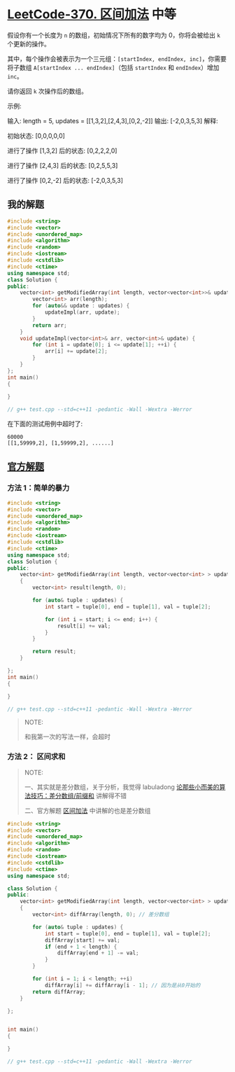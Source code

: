 # [LeetCode-370. 区间加法](https://leetcode.cn/problems/range-addition/) 中等

假设你有一个长度为 `n` 的数组，初始情况下所有的数字均为 0，你将会被给出 `k` 个更新的操作。

其中，每个操作会被表示为一个三元组：`[startIndex, endIndex, inc]`，你需要将子数组 `A[startIndex ... endIndex]`（包括 `startIndex` 和 `endIndex`）增加 `inc`。

请你返回 `k` 次操作后的数组。

示例:

输入: length = 5, updates = [[1,3,2],[2,4,3],[0,2,-2]]
输出: [-2,0,3,5,3]
解释:

初始状态:
[0,0,0,0,0]

进行了操作 [1,3,2] 后的状态:
[0,2,2,2,0]

进行了操作 [2,4,3] 后的状态:
[0,2,5,5,3]

进行了操作 [0,2,-2] 后的状态:
[-2,0,3,5,3]



## 我的解题

```C++
#include <string>
#include <vector>
#include <unordered_map>
#include <algorithm>
#include <random>
#include <iostream>
#include <cstdlib>
#include <ctime>
using namespace std;
class Solution {
public:
	vector<int> getModifiedArray(int length, vector<vector<int>>& updates) {
		vector<int> arr(length);
		for (auto&& update : updates) {
			updateImpl(arr, update);
		}
		return arr;
	}
	void updateImpl(vector<int>& arr, vector<int>& update) {
		for (int i = update[0]; i <= update[1]; ++i) {
			arr[i] += update[2];
		}
	}
};
int main()
{
	
}

// g++ test.cpp --std=c++11 -pedantic -Wall -Wextra -Werror

```

在下面的测试用例中超时了:

```
60000
[[1,59999,2], [1,59999,2], ......]
```

## [官方解题](https://leetcode.cn/problems/range-addition/solution/qu-jian-jia-fa-by-leetcode/)

### 方法 1：简单的暴力

```C++
#include <string>
#include <vector>
#include <unordered_map>
#include <algorithm>
#include <random>
#include <iostream>
#include <cstdlib>
#include <ctime>
using namespace std;
class Solution {
public:
	vector<int> getModifiedArray(int length, vector<vector<int> > updates)
	{
		vector<int> result(length, 0);

		for (auto& tuple : updates) {
			int start = tuple[0], end = tuple[1], val = tuple[2];

			for (int i = start; i <= end; i++) {
				result[i] += val;
			}
		}

		return result;
	}

};
int main()
{

}

// g++ test.cpp --std=c++11 -pedantic -Wall -Wextra -Werror

```

> NOTE: 
>
> 和我第一次的写法一样，会超时

### 方法 2： 区间求和

> NOTE: 
>
> 一、其实就是差分数组，关于分析，我觉得 labuladong [论那些小而美的算法技巧：差分数组/前缀和](https://mp.weixin.qq.com/s/9L6lz0XDZ9gi-d_iPrSs8Q) 讲解得不错
>
> 二、官方解题 [区间加法](https://leetcode.cn/problems/range-addition/solution/qu-jian-jia-fa-by-leetcode-solution/) 中讲解的也是差分数组



```C++
#include <string>
#include <vector>
#include <unordered_map>
#include <algorithm>
#include <random>
#include <iostream>
#include <cstdlib>
#include <ctime>
using namespace std;

class Solution {
public:
	vector<int> getModifiedArray(int length, vector<vector<int> > updates)
	{
		vector<int> diffArray(length, 0); // 差分数组

		for (auto& tuple : updates) {
			int start = tuple[0], end = tuple[1], val = tuple[2];
			diffArray[start] += val;
			if (end + 1 < length) {
				diffArray[end + 1] -= val;
			}
		}

		for (int i = 1; i < length; ++i)
			diffArray[i] += diffArray[i - 1]; // 因为是从0开始的
		return diffArray;
	}

};


int main()
{

}

// g++ test.cpp --std=c++11 -pedantic -Wall -Wextra -Werror

```


